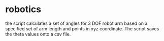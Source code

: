 # robotics
the script calculates a set of angles for 3 DOF robot arm based on a specified set of arm length and points in xyz coordinate. 
The script saves the theta values onto a csv file. 
